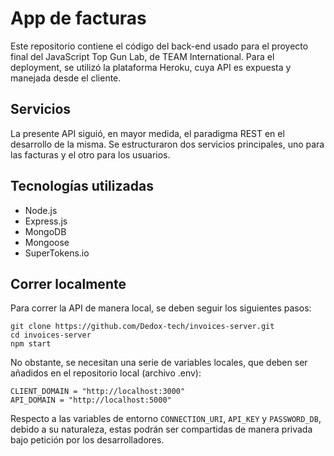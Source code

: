 # App de facturas

Este repositorio contiene el código del back-end usado para el proyecto final del JavaScript Top Gun Lab, de TEAM International. Para el deployment, se utilizó la plataforma Heroku, cuya API es expuesta y manejada desde el cliente.

## Servicios

La presente API siguió, en mayor medida, el paradigma REST en el desarrollo de la misma. Se estructuraron dos servicios principales, uno para las facturas y el otro para los usuarios.

## Tecnologías utilizadas

- Node.js
- Express.js
- MongoDB
- Mongoose
- SuperTokens.io

## Correr localmente

Para correr la API de manera local, se deben seguir los siguientes pasos:

```
git clone https://github.com/Dedox-tech/invoices-server.git
cd invoices-server
npm start
```

No obstante, se necesitan una serie de variables locales, que deben ser añadidos en el repositorio local (archivo .env):

```
CLIENT_DOMAIN = "http://localhost:3000"
API_DOMAIN = "http://localhost:5000"
```

Respecto a las variables de entorno `CONNECTION_URI`, `API_KEY` y `PASSWORD_DB`, debido a su naturaleza, estas podrán ser compartidas de manera privada bajo petición por los desarrolladores. 
